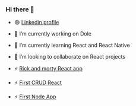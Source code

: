 ### Hi there 👋

- 😄 [Linkedin profile](https://www.linkedin.com/in/jafet-solano-394684208/)
- 🔭 I’m currently working on Dole
- 🌱 I’m currently learning React and React Native
- 👯 I’m looking to collaborate on React projects

- ⚡ [Rick and morty React app](https://jasomar.github.io/react-rick-and-morty/)
- ⚡ [First CRUD React](https://react-rtk-crud.vercel.app)
- ⚡ [First Node App](node-webserve-production.up.railway.app)
<!--
**jasomar/jasomar** is a ✨ _special_ ✨ repository because its `README.md` (this file) appears on your GitHub profile.

Here are some ideas to get you started:

- 🔭 I’m currently working on ...
- 🌱 I’m currently learning ...
- 👯 I’m looking to collaborate on ...
- 🤔 I’m looking for help with ...
- 💬 Ask me about ...
- 📫 How to reach me: ...
- 😄 Pronouns: ...
- ⚡ Fun fact: ...
-->
